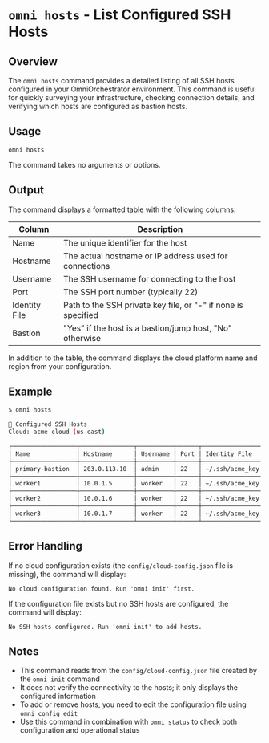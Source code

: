 # `omni hosts` - List Configured SSH Hosts

## Overview

The `omni hosts` command provides a detailed listing of all SSH hosts configured in your OmniOrchestrator environment. This command is useful for quickly surveying your infrastructure, checking connection details, and verifying which hosts are configured as bastion hosts.

## Usage

```
omni hosts
```

The command takes no arguments or options.

## Output

The command displays a formatted table with the following columns:

| Column | Description |
|--------|-------------|
| Name | The unique identifier for the host |
| Hostname | The actual hostname or IP address used for connections |
| Username | The SSH username for connecting to the host |
| Port | The SSH port number (typically 22) |
| Identity File | Path to the SSH private key file, or "-" if none is specified |
| Bastion | "Yes" if the host is a bastion/jump host, "No" otherwise |

In addition to the table, the command displays the cloud platform name and region from your configuration.

## Example

```bash
$ omni hosts

📡 Configured SSH Hosts
Cloud: acme-cloud (us-east)

┌──────────────────┬───────────────┬──────────┬──────┬─────────────────┬─────────┐
│ Name             │ Hostname      │ Username │ Port │ Identity File   │ Bastion │
├──────────────────┼───────────────┼──────────┼──────┼─────────────────┼─────────┤
│ primary-bastion  │ 203.0.113.10  │ admin    │ 22   │ ~/.ssh/acme_key │ Yes     │
├──────────────────┼───────────────┼──────────┼──────┼─────────────────┼─────────┤
│ worker1          │ 10.0.1.5      │ worker   │ 22   │ ~/.ssh/acme_key │ No      │
├──────────────────┼───────────────┼──────────┼──────┼─────────────────┼─────────┤
│ worker2          │ 10.0.1.6      │ worker   │ 22   │ ~/.ssh/acme_key │ No      │
├──────────────────┼───────────────┼──────────┼──────┼─────────────────┼─────────┤
│ worker3          │ 10.0.1.7      │ worker   │ 22   │ ~/.ssh/acme_key │ No      │
└──────────────────┴───────────────┴──────────┴──────┴─────────────────┴─────────┘
```

## Error Handling

If no cloud configuration exists (the `config/cloud-config.json` file is missing), the command will display:

```
No cloud configuration found. Run 'omni init' first.
```

If the configuration file exists but no SSH hosts are configured, the command will display:

```
No SSH hosts configured. Run 'omni init' to add hosts.
```

## Notes

- This command reads from the `config/cloud-config.json` file created by the `omni init` command
- It does not verify the connectivity to the hosts; it only displays the configured information
- To add or remove hosts, you need to edit the configuration file using `omni config edit`
- Use this command in combination with `omni status` to check both configuration and operational status